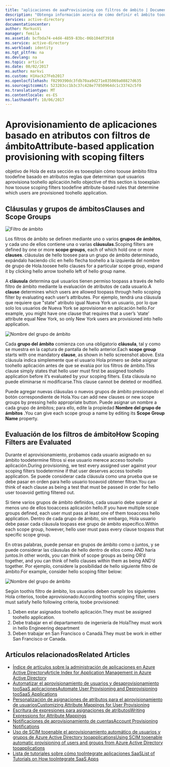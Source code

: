 ```yaml
---
title: "aplicaciones de aaaProvisioning con filtros de ámbito | Documentos de Microsoft"
description: "Obtenga información acerca de cómo definir el ámbito toouse filtra los objetos de tooprevent en aplicaciones que admitan el aprovisionamiento automático de usuarios desde que se aprovisiona realmente si un objeto no satisface sus requisitos empresariales."
services: active-directory
documentationcenter: 
author: MarkusVi
manager: femila
ms.assetid: bcfbda74-e4d4-4859-83bc-06b104df3918
ms.service: active-directory
ms.workload: identity
ms.tgt_pltfrm: na
ms.devlang: na
ms.topic: article
ms.date: 08/02/2017
ms.author: markvi
ms.custom: H1Hack27Feb2017
ms.openlocfilehash: f0299390dc3fdb70aa9d271e835069a08827d635
ms.sourcegitcommit: 523283cc1b3c37c428e77850964dc1c33742c5f0
ms.translationtype: MT
ms.contentlocale: es-ES
ms.lasthandoff: 10/06/2017
---
```

# <a name="attribute-based-application-provisioning-with-scoping-filters"></a><span data-ttu-id="69f2e-103">Aprovisionamiento de aplicaciones basado en atributos con filtros de ámbito</span><span class="sxs-lookup"><span data-stu-id="69f2e-103">Attribute-based application provisioning with scoping filters</span></span>
<span data-ttu-id="69f2e-104">objetivo de Hola de esta sección es tooexplain cómo toouse ámbito filtra toodefine basado en atributos reglas que determinan qué usuarios aprovisiona toohello aplicación.</span><span class="sxs-lookup"><span data-stu-id="69f2e-104">hello objective of this section is tooexplain how toouse scoping filters toodefine attribute-based rules that determine which users are provisioned toohello application.</span></span>

## <a name="clauses-and-scope-groups"></a><span data-ttu-id="69f2e-105">Cláusulas y grupos de ámbitos</span><span class="sxs-lookup"><span data-stu-id="69f2e-105">Clauses and Scope Groups</span></span>
![Filtro de ámbito][1] 

<span data-ttu-id="69f2e-107">Los filtros de ámbito se definen mediante uno o varios **grupos de ámbitos**, y cada uno de ellos contiene una o varias **cláusulas**.</span><span class="sxs-lookup"><span data-stu-id="69f2e-107">Scoping filters are defined by one or more **scope groups**, each of which hold one or more **clauses**.</span></span> <span data-ttu-id="69f2e-108">cláusulas de hello toosee para un grupo de ámbito determinado, expándalo haciendo clic en hello flecha toohello a la izquierda del nombre de grupo de Hola.</span><span class="sxs-lookup"><span data-stu-id="69f2e-108">toosee hello clauses for a particular scope group, expand it by clicking hello arrow toohello left of hello group name.</span></span>

<span data-ttu-id="69f2e-109">A **cláusula** determina qué usuarios tienen permiso toopass a través de hello filtro de ámbito mediante la evaluación de atributos de cada usuario.</span><span class="sxs-lookup"><span data-stu-id="69f2e-109">A **clause** determines which users are allowed toopass through hello scoping filter by evaluating each user’s attributes.</span></span> <span data-ttu-id="69f2e-110">Por ejemplo, tendrá una cláusula que requiere que "state" atributo igual Nueva York un usuario, por lo que solo los usuarios de Nueva York se aprovisionan en aplicación hello.</span><span class="sxs-lookup"><span data-stu-id="69f2e-110">For example, you might have one clause that requires that a user’s ‘state’ attribute equal New York, so only New York users are provisioned into hello application.</span></span>

![Nombre del grupo de ámbito][2] 

<span data-ttu-id="69f2e-112">Cada **grupo del ámbito** comienza con una obligatorio **cláusula**, tal y como se muestra en la captura de pantalla de hello anterior.</span><span class="sxs-lookup"><span data-stu-id="69f2e-112">Each **scope group** starts with one mandatory **clause**, as shown in hello screenshot above.</span></span> <span data-ttu-id="69f2e-113">Esta cláusula indica simplemente que el usuario Hola primero se debe asignar toohello aplicación antes de que se evalúa por los filtros de ámbito.</span><span class="sxs-lookup"><span data-stu-id="69f2e-113">This clause simply states that hello user must first be assigned toohello application before it’s evaluated by your scoping filters.</span></span> <span data-ttu-id="69f2e-114">Esta cláusula no puede eliminarse ni modificarse.</span><span class="sxs-lookup"><span data-stu-id="69f2e-114">This clause cannot be deleted or modified.</span></span>

<span data-ttu-id="69f2e-115">Puede agregar nuevas cláusulas o nuevos grupos de ámbito presionando el botón correspondiente de Hola.</span><span class="sxs-lookup"><span data-stu-id="69f2e-115">You can add new clauses or new scope groups by pressing hello appropriate button.</span></span> <span data-ttu-id="69f2e-116">Puede asignar un nombre a cada grupo de ámbitos; para ello, edite la propiedad **Nombre del grupo de ámbitos** .</span><span class="sxs-lookup"><span data-stu-id="69f2e-116">You can give each scope group a name by editing its **Scope Group Name** property.</span></span>

## <a name="how-scoping-filters-are-evaluated"></a><span data-ttu-id="69f2e-117">Evaluación de los filtros de ámbito</span><span class="sxs-lookup"><span data-stu-id="69f2e-117">How Scoping Filters are Evaluated</span></span>
<span data-ttu-id="69f2e-118">Durante el aprovisionamiento, probamos cada usuario asignado en su ámbito toodetermine filtros si ese usuario merece acceso toohello aplicación.</span><span class="sxs-lookup"><span data-stu-id="69f2e-118">During provisioning, we test every assigned user against your scoping filters toodetermine if that user deserves access toohello application.</span></span> <span data-ttu-id="69f2e-119">Se puede considerar cada cláusula como una prueba que se debe pasar en orden para hello usuario tooavoid obtener filtran.</span><span class="sxs-lookup"><span data-stu-id="69f2e-119">You can think of each clause as being a test that must be passed in order for hello user tooavoid getting filtered out.</span></span> 

<span data-ttu-id="69f2e-120">Si tiene varios grupos de ámbito definidos, cada usuario debe superar al menos uno de ellos tooaccess aplicación hello.</span><span class="sxs-lookup"><span data-stu-id="69f2e-120">If you have multiple scope groups defined, each user must pass at least one of them tooaccess hello application.</span></span> <span data-ttu-id="69f2e-121">Dentro de cada grupo de ámbito, sin embargo, Hola usuario debe pasar cada cláusula toopass ese grupo de ámbito específico.</span><span class="sxs-lookup"><span data-stu-id="69f2e-121">Within each scope group, however, hello user must pass every clause toopass that specific scope group.</span></span> 

<span data-ttu-id="69f2e-122">En otras palabras, puede pensar en grupos de ámbito como o juntos, y se puede considerar las cláusulas de hello dentro de ellos como AND haría juntos.</span><span class="sxs-lookup"><span data-stu-id="69f2e-122">In other words, you can think of scope groups as being OR’d together, and you can think of hello clauses within them as being AND’d together.</span></span> <span data-ttu-id="69f2e-123">Por ejemplo, considere la posibilidad de hello siguiente filtro de ámbito:</span><span class="sxs-lookup"><span data-stu-id="69f2e-123">For example, consider hello scoping filter below:</span></span>

![Nombre del grupo de ámbito][3]  

<span data-ttu-id="69f2e-125">Según toothis filtro de ámbito, los usuarios deben cumplir los siguientes Hola criterios, toobe aprovisionado:</span><span class="sxs-lookup"><span data-stu-id="69f2e-125">According toothis scoping filter, users must satisfy hello following criteria, toobe provisioned:</span></span>

1. <span data-ttu-id="69f2e-126">Deben estar asignados toohello aplicación.</span><span class="sxs-lookup"><span data-stu-id="69f2e-126">They must be assigned toohello application.</span></span>
2. <span data-ttu-id="69f2e-127">Debe trabajar en el departamento de ingeniería de Hola</span><span class="sxs-lookup"><span data-stu-id="69f2e-127">They must work in hello Engineering department</span></span>
3. <span data-ttu-id="69f2e-128">Deben trabajar en San Francisco o Canadá.</span><span class="sxs-lookup"><span data-stu-id="69f2e-128">They must be work in either San Francisco or Canada.</span></span>

## <a name="related-articles"></a><span data-ttu-id="69f2e-129">Artículos relacionados</span><span class="sxs-lookup"><span data-stu-id="69f2e-129">Related Articles</span></span>
* [<span data-ttu-id="69f2e-130">Índice de artículos sobre la administración de aplicaciones en Azure Active Directory</span><span class="sxs-lookup"><span data-stu-id="69f2e-130">Article Index for Application Management in Azure Active Directory</span></span>](active-directory-apps-index.md)
* [<span data-ttu-id="69f2e-131">Automatizar el aprovisionamiento de usuarios y desaprovisionamiento tooSaaS aplicaciones</span><span class="sxs-lookup"><span data-stu-id="69f2e-131">Automate User Provisioning and Deprovisioning tooSaaS Applications</span></span>](active-directory-saas-app-provisioning.md)
* [<span data-ttu-id="69f2e-132">Personalización de asignaciones de atributos para el aprovisionamiento de usuarios</span><span class="sxs-lookup"><span data-stu-id="69f2e-132">Customizing Attribute Mappings for User Provisioning</span></span>](active-directory-saas-customizing-attribute-mappings.md)
* [<span data-ttu-id="69f2e-133">Escritura de expresiones para asignaciones de atributos</span><span class="sxs-lookup"><span data-stu-id="69f2e-133">Writing Expressions for Attribute Mappings</span></span>](active-directory-saas-writing-expressions-for-attribute-mappings.md)
* [<span data-ttu-id="69f2e-134">Notificaciones de aprovisionamiento de cuentas</span><span class="sxs-lookup"><span data-stu-id="69f2e-134">Account Provisioning Notifications</span></span>](active-directory-saas-account-provisioning-notifications.md)
* [<span data-ttu-id="69f2e-135">Uso de SCIM tooenable el aprovisionamiento automático de usuarios y grupos de Azure Active Directory tooapplications</span><span class="sxs-lookup"><span data-stu-id="69f2e-135">Using SCIM tooenable automatic provisioning of users and groups from Azure Active Directory tooapplications</span></span>](active-directory-scim-provisioning.md)
* [<span data-ttu-id="69f2e-136">Lista de tutoriales sobre cómo tooIntegrate aplicaciones SaaS</span><span class="sxs-lookup"><span data-stu-id="69f2e-136">List of Tutorials on How tooIntegrate SaaS Apps</span></span>](active-directory-saas-tutorial-list.md)

<!--Image references-->
[1]: ./media/active-directory-saas-scoping-filters/ic782811.png
[2]: ./media/active-directory-saas-scoping-filters/ic782812.png
[3]: ./media/active-directory-saas-scoping-filters/ic782813.png
